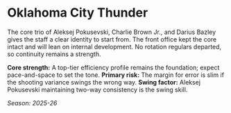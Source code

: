 # Oklahoma City Thunder

The core trio of Aleksej Pokusevski, Charlie Brown Jr., and Darius Bazley gives the staff a clear identity to start from.
The front office kept the core intact and will lean on internal development.
No rotation regulars departed, so continuity remains a strength.

**Core strength:** A top-tier efficiency profile remains the foundation; expect pace-and-space to set the tone.
**Primary risk:** The margin for error is slim if the shooting variance swings the wrong way.
**Swing factor:** Aleksej Pokusevski maintaining two-way consistency is the swing skill.

_Season: 2025-26_
